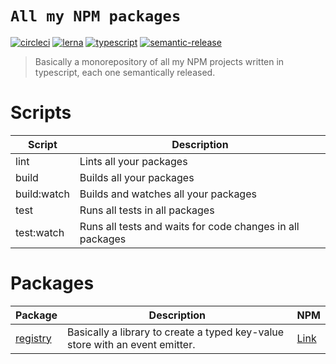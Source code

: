 # `All my NPM packages`
[![circleci](https://img.shields.io/circleci/project/github/peeter-tomberg/npm/master.svg)](https://circleci.com/gh/peeter-tomberg/npm/tree/master)
[![lerna](https://img.shields.io/badge/maintained%20with-lerna-cc00ff.svg)](https://lernajs.io/)
[![typescript](https://img.shields.io/badge/typescript-friendly-informational.svg)](https://www.typescriptlang.org//)
[![semantic-release](https://img.shields.io/badge/released%20with-semantic--release-important.svg)](https://www.typescriptlang.org//)

> Basically a monorepository of all my NPM projects written in typescript, each one
> semantically released.

# Scripts

| Script      	| Description                                               	|
|-------------	|-----------------------------------------------------------	|
| lint        	| Lints all your packages                                   	|
| build       	| Builds all your packages                                  	|
| build:watch 	| Builds and watches all your packages                      	|
| test        	| Runs all tests in all packages                            	|
| test:watch  	| Runs all tests and waits for code changes in all packages 	|

# Packages

| Package                         	| Description                                                                  	| NPM                                                           	|
|---------------------------------	|------------------------------------------------------------------------------	|---------------------------------------------------------------	|
| [registry](packages/registry) 	  | Basically a library to create a typed key-value store with an event emitter. 	| [Link](https://www.npmjs.com/package/@peetertomberg/registry) 	|